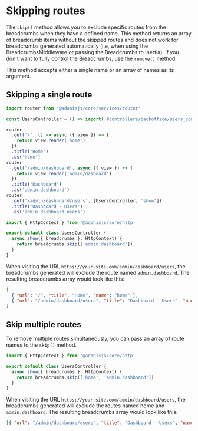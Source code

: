 # Skipping routes

The `skip()` method allows you to exclude specific routes from the breadcrumbs when they have a defined name. This method returns an array of breadcrumb items without the skipped routes and does not work for breadcrumbs generated automatically (i.e, when using the BreadcrumbsMiddleware or passing the Breadcrumbs to Inertia). If you don't want to fully control the Breadcrumbs, use the `remove()` method.

This method accepts either a single name or an array of names as its argument.

## Skipping a single route

```typescript
import router from '@adonisjs/core/services/router'

const UsersController = () => import('#controllers/backoffice/users_controller')

router
  .get('/', () => async ({ view }) => {
    return view.render('home')
  })
  .title('Home')
  .as('home')
router
  .get('/admin/dashboard', async ({ view }) => {
    return view.render('admin/dasboard')
  })
  .title('Dashboard')
  .as('admin.dashboard')
router
  .get('/admin/dashboard/users', [UsersController, 'show'])
  .title('Dashboard - Users')
  .as('admin.dashboard.users')
```

```typescript
import { HttpContext } from '@adonisjs/core/http'

export default class UsersController {
  async show({ breadcrumbs }: HttpContext) {
    return breadcrumbs.skip(['admin.dashboard'])
  }
}
```

When visiting the URL `https://your-site.com/admin/dashboard/users`, the breadcrumbs generated will exclude the route named `admin.dashboard`. The resulting breadcrumbs array would look like this:

```json
[
  { "url": "/", "title": "Home", "name": "home" },
  { "url": "/admin/dashboard/users", "title": "Dashboard - Users", "name": "admin.dashboard.users" }
]
```

## Skip multiple routes

To remove multiple routes simultaneously, you can pass an array of route names to the `skip()` method.

```typescript
import { HttpContext } from '@adonisjs/core/http'

export default class UsersController {
  async show({ breadcrumbs }: HttpContext) {
    return breadcrumbs.skip(['home', 'admin.dashboard'])
  }
}
```

When visiting the URL `https://your-site.com/admin/dashboard/users`, the breadcrumbs generated will exclude the routes named home and `admin.dashboard`. The resulting breadcrumbs array would look like this:

```json
[{ "url": "/admin/dashboard/users", "title": "Dashboard - Users", "name": "admin.dashboard.users" }]
```
